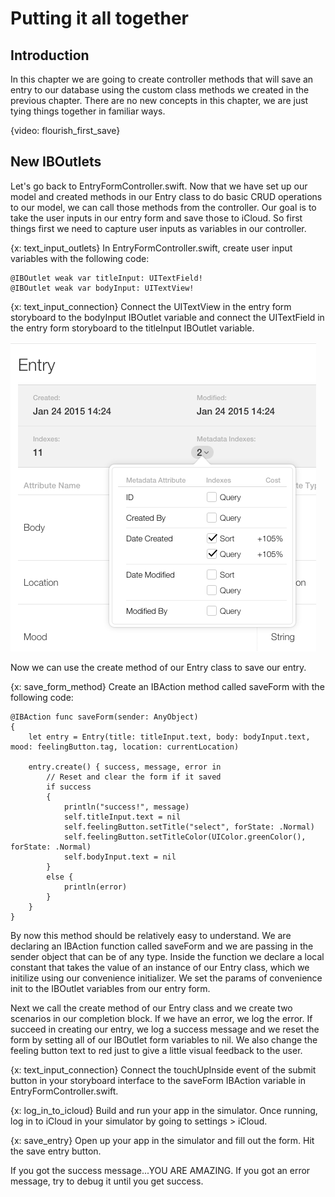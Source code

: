 # Putting it all together

## Introduction
In this chapter we are going to create controller methods that will save an entry
to our database using the custom class methods we created in the previous chapter.
There are no new concepts in this chapter, we are just tying things together in
familiar ways. 

{video: flourish_first_save}

## New IBOutlets

Let's go back to EntryFormController.swift. Now that we have set up our model
and created methods in our Entry class to do basic CRUD operations to our model, 
we can call those methods from the controller. Our goal is to take the user inputs
in our entry form and save those to iCloud. So first things first we need to 
capture user inputs as variables in our controller. 

{x: text_input_outlets}
In EntryFormController.swift, create user input variables with the following code:

~~~language-swift
@IBOutlet weak var titleInput: UITextField!
@IBOutlet weak var bodyInput: UITextView!
~~~

{x: text_input_connection}
Connect the UITextView in the entry form storyboard to the bodyInput IBOutlet 
variable and connect the UITextField in the entry form storyboard to the 
titleInput IBOutlet variable. 

![input_outlet_connections](/tuts_images/enable_query_sort.png)

Now we can use the create method of our Entry class to save our entry.

{x: save_form_method}
Create an IBAction method called saveForm with the following code:

~~~language-swift
@IBAction func saveForm(sender: AnyObject)
{
    let entry = Entry(title: titleInput.text, body: bodyInput.text, mood: feelingButton.tag, location: currentLocation)
    
    entry.create() { success, message, error in     
        // Reset and clear the form if it saved
        if success
        {
            println("success!", message)
            self.titleInput.text = nil
            self.feelingButton.setTitle("select", forState: .Normal)
            self.feelingButton.setTitleColor(UIColor.greenColor(), forState: .Normal)
            self.bodyInput.text = nil
        }
        else {
            println(error)
        }
    }    
}
~~~   

By now this method should be relatively easy to understand. We are declaring an 
IBAction function called saveForm and we are passing in the sender object that
can be of any type. Inside the function we declare a local constant that takes
the value of an instance of our Entry class, which we initilize using our 
convenience initializer. We set the params of convenience init to the IBOutlet
variables from our entry form. 

Next we call the create method of our Entry class and we create two scenarios in
our completion block. If we have an error, we log the error. If succeed in 
creating our entry, we log a success message and we reset the form by setting all
of our IBOutlet form variables to nil. We also change the feeling button text
to red just to give a little visual feedback to the user.

{x: text_input_connection}
Connect the touchUpInside event of the submit button in your storyboard interface
to the saveForm IBAction variable in EntryFormController.swift.

{x: log_in_to_icloud}
Build and run your app in the simulator. Once running, log in to iCloud in your
simulator by going to settings > iCloud.

{x: save_entry}
Open up your app in the simulator and fill out the form. Hit the save entry button. 


If you got the success message...YOU ARE AMAZING. If you got an error message, 
try to debug it until you get success. 